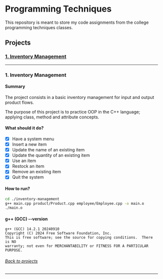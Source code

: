 # Programming Techniques

This repository is meant to store my code assignments from the college programming techniques classes.

## Projects

### [1. Inventory Management](#1-inventory-management)
---

### 1. Inventory Management

#### Summary

The project consists in a basic inventory management for input and output product flows.

The purpose of this project is to practice OOP in the C++ language; applying class, method and attribute concepts.

#### What should it do?
- [x] Have a system menu
- [x] Insert a new item
- [x] Update the name of an existing item
- [x] Update the quantity of an existing item
- [x] Use an item
- [x] Restock an item
- [x] Remove an existing item
- [x] Quit the system

#### How to run?

```sh
cd ./inventory-management
g++ main.cpp product/Product.cpp employee/Employee.cpp -o main.o
./main.o
```

#### g++ (GCC) --version

```
g++ (GCC) 14.2.1 20240910
Copyright (C) 2024 Free Software Foundation, Inc.
This is free software; see the source for copying conditions.  There is NO
warranty; not even for MERCHANTABILITY or FITNESS FOR A PARTICULAR PURPOSE.
```

###### [Back to projects](#projects)
---
